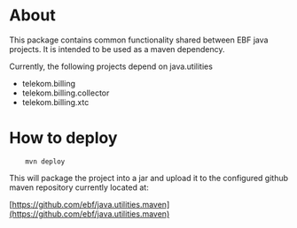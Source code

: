 About
=======================

This package contains common functionality shared between EBF java projects.  It is intended to be used as a maven dependency.

Currently, the following projects depend on java.utilities

 - telekom.billing
 - telekom.billing.collector
 - telekom.billing.xtc

How to deploy
=======================

		mvn deploy

This will package the project into a jar and upload it to the configured github maven repository currently located at:

 [https://github.com/ebf/java.utilities.maven](https://github.com/ebf/java.utilities.maven)